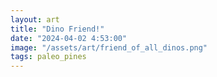 ```yaml
---
layout: art
title: "Dino Friend!"
date: "2024-04-02 4:53:00"
image: "/assets/art/friend_of_all_dinos.png"
tags: paleo_pines
---
```


